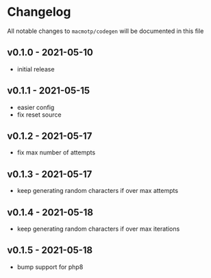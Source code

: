 # Changelog

All notable changes to `macmotp/codegen` will be documented in this file

## v0.1.0 - 2021-05-10

- initial release

## v0.1.1 - 2021-05-15

- easier config
- fix reset source

## v0.1.2 - 2021-05-17

- fix max number of attempts

## v0.1.3 - 2021-05-17

- keep generating random characters if over max attempts

## v0.1.4 - 2021-05-18

- keep generating random characters if over max iterations

## v0.1.5 - 2021-05-18

- bump support for php8
